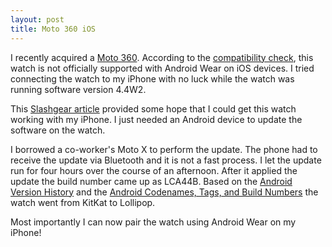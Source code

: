 ```yaml
---
layout: post
title: Moto 360 iOS
---
```

I recently acquired a [Moto 360](https://en.wikipedia.org/wiki/Moto_360). According to the [compatibility check](http://www.android.com/wear/check/), this watch is not officially supported with Android Wear on iOS devices.  I tried connecting the watch to my iPhone with no luck while the watch was running software version 4.4W2.

This [Slashgear article](http://www.slashgear.com/connect-the-moto-360-to-ios-needs-an-android-phone-11383104/) provided some hope that I could get this watch working with my iPhone.  I just needed an Android device to update the software on the watch.

I borrowed a co-worker's Moto X to perform the update.  The phone had to receive the update via Bluetooth and it is not a fast process.  I let the update run for four hours over the course of an afternoon.  After it applied the update the build number came up as LCA44B.  Based on the [Android Version History](https://en.wikipedia.org/wiki/Android_version_history) and the [Android Codenames, Tags, and Build Numbers](http://source.android.com/source/build-numbers.html) the watch went from KitKat to Lollipop.

Most importantly I can now pair the watch using Android Wear on my iPhone!
